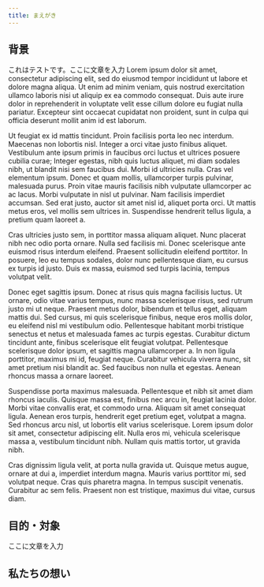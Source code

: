 ```yaml
---
title: まえがき
---
```


## 背景

これはテストです。ここに文章を入力 Lorem ipsum dolor sit amet, consectetur adipiscing elit, sed do eiusmod tempor incididunt ut labore et dolore magna aliqua. 
Ut enim ad minim veniam, quis nostrud exercitation ullamco laboris nisi ut aliquip ex ea commodo consequat. 
Duis aute irure dolor in reprehenderit in voluptate velit esse cillum dolore eu fugiat nulla pariatur. 
Excepteur sint occaecat cupidatat non proident, sunt in culpa qui officia deserunt mollit anim id est laborum.

Ut feugiat ex id mattis tincidunt. Proin facilisis porta leo nec interdum. Maecenas non lobortis nisl. Integer a orci vitae justo finibus aliquet. Vestibulum ante ipsum primis in faucibus orci luctus et ultrices posuere cubilia curae; Integer egestas, nibh quis luctus aliquet, mi diam sodales nibh, ut blandit nisi sem faucibus dui. Morbi id ultricies nulla. Cras vel elementum ipsum. Donec et quam mollis, ullamcorper turpis pulvinar, malesuada purus. Proin vitae mauris facilisis nibh vulputate ullamcorper ac ac lacus. Morbi vulputate in nisl ut pulvinar. Nam facilisis imperdiet accumsan. Sed erat justo, auctor sit amet nisl id, aliquet porta orci. Ut mattis metus eros, vel mollis sem ultrices in. Suspendisse hendrerit tellus ligula, a pretium quam laoreet a.

Cras ultricies justo sem, in porttitor massa aliquam aliquet. Nunc placerat nibh nec odio porta ornare. Nulla sed facilisis mi. Donec scelerisque ante euismod risus interdum eleifend. Praesent sollicitudin eleifend porttitor. In posuere, leo eu tempus sodales, dolor nunc pellentesque diam, eu cursus ex turpis id justo. Duis ex massa, euismod sed turpis lacinia, tempus volutpat velit.

Donec eget sagittis ipsum. Donec at risus quis magna facilisis luctus. Ut ornare, odio vitae varius tempus, nunc massa scelerisque risus, sed rutrum justo mi ut neque. Praesent metus dolor, bibendum et tellus eget, aliquam mattis dui. Sed cursus, mi quis scelerisque finibus, neque eros mollis dolor, eu eleifend nisl mi vestibulum odio. Pellentesque habitant morbi tristique senectus et netus et malesuada fames ac turpis egestas. Curabitur dictum tincidunt ante, finibus scelerisque elit feugiat volutpat. Pellentesque scelerisque dolor ipsum, et sagittis magna ullamcorper a. In non ligula porttitor, maximus mi id, feugiat neque. Curabitur vehicula viverra nunc, sit amet pretium nisi blandit ac. Sed faucibus non nulla et egestas. Aenean rhoncus massa a ornare laoreet.

Suspendisse porta maximus malesuada. Pellentesque et nibh sit amet diam rhoncus iaculis. Quisque massa est, finibus nec arcu in, feugiat lacinia dolor. Morbi vitae convallis erat, et commodo urna. Aliquam sit amet consequat ligula. Aenean eros turpis, hendrerit eget pretium eget, volutpat a magna. Sed rhoncus arcu nisl, ut lobortis elit varius scelerisque. Lorem ipsum dolor sit amet, consectetur adipiscing elit. Nulla eros mi, vehicula scelerisque massa a, vestibulum tincidunt nibh. Nullam quis mattis tortor, ut gravida nibh.

Cras dignissim ligula velit, at porta nulla gravida ut. Quisque metus augue, ornare at dui a, imperdiet interdum magna. Mauris varius porttitor mi, sed volutpat neque. Cras quis pharetra magna. In tempus suscipit venenatis. Curabitur ac sem felis. Praesent non est tristique, maximus dui vitae, cursus diam.


## 目的・対象

ここに文章を入力


## 私たちの想い
